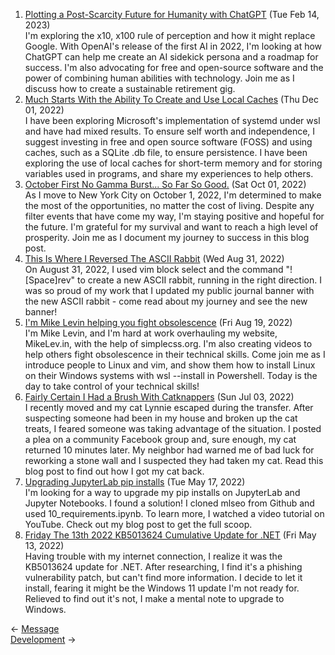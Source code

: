 <ol>
<li><a href="/blog/plotting-a-post-scarcity-future-for-humanity-with-chatgpt/">Plotting a Post-Scarcity Future for Humanity with ChatGPT</a> (Tue Feb 14, 2023)
<br/>I'm exploring the x10, x100 rule of perception and how it might replace Google. With OpenAI's release of the first AI in 2022, I'm looking at how ChatGPT can help me create an AI sidekick persona and a roadmap for success. I'm also advocating for free and open-source software and the power of combining human abilities with technology. Join me as I discuss how to create a sustainable retirement gig.</li>
<li><a href="/blog/much-starts-with-the-ability-to-create-and-use-local-caches/">Much Starts With the Ability To Create and Use Local Caches</a> (Thu Dec 01, 2022)
<br/>I have been exploring Microsoft's implementation of systemd under wsl and have had mixed results. To ensure self worth and independence, I suggest investing in free and open source software (FOSS) and using caches, such as a SQLite .db file, to ensure persistence. I have been exploring the use of local caches for short-term memory and for storing variables used in programs, and share my experiences to help others.</li>
<li><a href="/blog/october-first-no-gamma-burst-so-far-so-good/">October First No Gamma Burst... So Far So Good.</a> (Sat Oct 01, 2022)
<br/>As I move to New York City on October 1, 2022, I'm determined to make the most of the opportunities, no matter the cost of living. Despite any filter events that have come my way, I'm staying positive and hopeful for the future. I'm grateful for my survival and want to reach a high level of prosperity. Join me as I document my journey to success in this blog post.</li>
<li><a href="/blog/this-is-where-i-reversed-the-ascii-rabbit/">This Is Where I Reversed The ASCII Rabbit</a> (Wed Aug 31, 2022)
<br/>On August 31, 2022, I used vim block select and the command "![Space]rev" to create a new ASCII rabbit, running in the right direction. I was so proud of my work that I updated my public journal banner with the new ASCII rabbit - come read about my journey and see the new banner!</li>
<li><a href="/blog/i-m-mike-levin-helping-you-fight-obsolescence/">I'm Mike Levin helping you fight obsolescence</a> (Fri Aug 19, 2022)
<br/>I'm Mike Levin, and I'm hard at work overhauling my website, MikeLev.in, with the help of simplecss.org. I'm also creating videos to help others fight obsolescence in their technical skills. Come join me as I introduce people to Linux and vim, and show them how to install Linux on their Windows systems with wsl --install in Powershell. Today is the day to take control of your technical skills!</li>
<li><a href="/blog/fairly-certain-i-had-a-brush-with-catknappers/">Fairly Certain I Had a Brush With Catknappers</a> (Sun Jul 03, 2022)
<br/>I recently moved and my cat Lynnie escaped during the transfer. After suspecting someone had been in my house and broken up the cat treats, I feared someone was taking advantage of the situation. I posted a plea on a community Facebook group and, sure enough, my cat returned 10 minutes later. My neighbor had warned me of bad luck for reworking a stone wall and I suspected they had taken my cat. Read this blog post to find out how I got my cat back.</li>
<li><a href="/blog/upgrading-jupyterlab-pip-installs/">Upgrading JupyterLab pip installs</a> (Tue May 17, 2022)
<br/>I'm looking for a way to upgrade my pip installs on JupyterLab and Jupyter Notebooks. I found a solution! I cloned mlseo from Github and used 10_requirements.ipynb. To learn more, I watched a video tutorial on YouTube. Check out my blog post to get the full scoop.</li>
<li><a href="/blog/friday-the-13th-2022-kb5013624-cumulative-update-for-net/">Friday The 13th 2022 KB5013624 Cumulative Update for .NET</a> (Fri May 13, 2022)
<br/>Having trouble with my internet connection, I realize it was the KB5013624 update for .NET. After researching, I find it's a phishing vulnerability patch, but can't find more information. I decide to let it install, fearing it might be the Windows 11 update I'm not ready for. Relieved to find out it's not, I make a mental note to upgrade to Windows.</li>
</ol>
<div class="post-nav"><div class="post-nav-prev"><span class="arrow">&larr;&nbsp;</span><a href="/message/">Message</a></div><div class="post-nav-next"><a href="/development/">Development</a><span class="arrow">&nbsp;&rarr;</span></div></div>